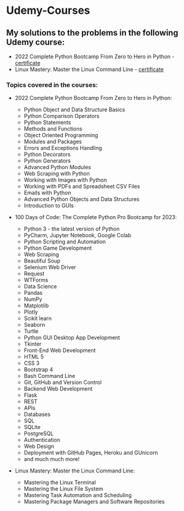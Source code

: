 # Udemy-Courses

## **My solutions to the problems in the following Udemy course:**

 - 2022 Complete Python Bootcamp From Zero to Hero in Python - [certificate](https://udemy-certificate.s3.amazonaws.com/image/UC-7a6478cd-6bf4-4a1b-98c2-d0887b705bcb.jpg) 
 - Linux Mastery: Master the Linux Command Line - [certificate](https://udemy-certificate.s3.amazonaws.com/image/UC-22ddd10d-032a-4f4c-b3f4-2527955cf40c.jpg)
 
### **Topics covered in the courses:**

- 2022 Complete Python Bootcamp From Zero to Hero in Python:

	- Python Object and Data Structure Basics
	- Python Comparison Operators
	- Python Statements
	- Methods and Functions
	- Object Oriented Programming
	- Modules and Packages
	- Errors and Exceptions Handling
	- Python Decorators
	- Python Generators
	- Advanced Python Modules
	- Web Scraping with Python
	- Working with Images with Python
	- Working with PDFs and Spreadsheet CSV Files
	- Emails with Python
	- Advanced Python Objects and Data Structures
	- Introduction to GUIs
	

 - 100 Days of Code: The Complete Python Pro Bootcamp for 2023:

	- Python 3 - the latest version of Python
	- PyCharm, Jupyter Notebook, Google Colab
	- Python Scripting and Automation
	- Python Game Development
	- Web Scraping
	- Beautiful Soup
	- Selenium Web Driver
	- Request
	- WTForms
	- Data Science
	- Pandas
	- NumPy
	- Matplotlib
	- Plotly
	- Scikit learn
	- Seaborn
	- Turtle
	- Python GUI Desktop App Development
	- Tkinter
	- Front-End Web Development
	- HTML 5
	- CSS 3
	- Bootstrap 4
	- Bash Command Line
	- Git, GitHub and Version Control
	- Backend Web Development
	- Flask
	- REST
	- APIs
    - Databases
    - SQL
    - SQLite
    - PostgreSQL
    - Authentication
    - Web Design
    - Deployment with GitHub Pages, Heroku and GUnicorn
    - and much much more!


 - Linux Mastery: Master the Linux Command Line:

	- Mastering the Linux Terminal
    - Mastering the Linux File System
    - Mastering Task Automation and Scheduling
    - Mastering Package Managers and Software Repositories

